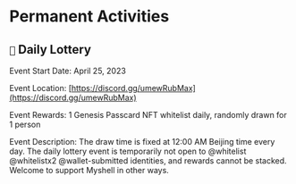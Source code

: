 # Permanent Activities

## `🎉` Daily Lottery

Event Start Date: April 25, 2023

Event Location: [https://discord.gg/umewRubMax](https://discord.gg/umewRubMax)

Event Rewards: 1 Genesis Passcard NFT whitelist daily, randomly drawn for 1 person

Event Description: The draw time is fixed at 12:00 AM Beijing time every day. The daily lottery event is temporarily not open to @whitelist @whitelistx2 @wallet-submitted identities, and rewards cannot be stacked. Welcome to support Myshell in other ways.